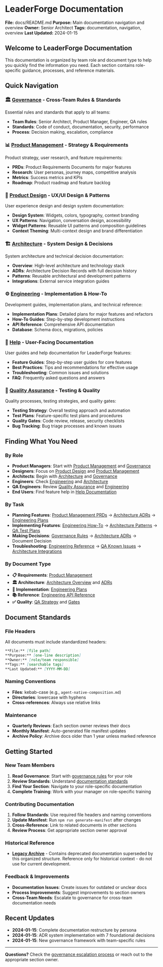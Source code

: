 # LeaderForge Documentation

**File:** docs/README.md
**Purpose:** Main documentation navigation and overview
**Owner:** Senior Architect
**Tags:** documentation, navigation, overview
**Last Updated:** 2024-01-15

## Welcome to LeaderForge Documentation

This documentation is organized by team role and document type to help you quickly find the information you need. Each section contains role-specific guidance, processes, and reference materials.

## Quick Navigation

### 🏛️ [Governance](governance/) - Cross-Team Rules & Standards
Essential rules and standards that apply to all teams:
- **Team Rules**: Senior Architect, Product Manager, Engineer, QA rules
- **Standards**: Code of conduct, documentation, security, performance
- **Process**: Decision making, escalation, compliance

### 📊 [Product Management](product-management/) - Strategy & Requirements
Product strategy, user research, and feature requirements:
- **PRDs**: Product Requirements Documents for major features
- **Research**: User personas, journey maps, competitive analysis
- **Metrics**: Success metrics and KPIs
- **Roadmap**: Product roadmap and feature backlog

### 🎨 [Product Design](product-design/) - UX/UI Design & Patterns
User experience design and design system documentation:
- **Design System**: Widgets, colors, typography, context branding
- **UX Patterns**: Navigation, conversation design, accessibility
- **Widget Patterns**: Reusable UI patterns and composition guidelines
- **Context Theming**: Multi-context design and brand differentiation

### 🏗️ [Architecture](architecture/) - System Design & Decisions
System architecture and technical decision documentation:
- **Overview**: High-level architecture and technology stack
- **ADRs**: Architecture Decision Records with full decision history
- **Patterns**: Reusable architectural and development patterns
- **Integrations**: External service integration guides

### ⚙️ [Engineering](engineering/) - Implementation & How-To
Development guides, implementation plans, and technical reference:
- **Implementation Plans**: Detailed plans for major features and refactors
- **How-To Guides**: Step-by-step development instructions
- **API Reference**: Comprehensive API documentation
- **Database**: Schema docs, migrations, policies

### 📖 [Help](help/) - User-Facing Documentation
User guides and help documentation for LeaderForge features:
- **Feature Guides**: Step-by-step user guides for core features
- **Best Practices**: Tips and recommendations for effective usage
- **Troubleshooting**: Common issues and solutions
- **FAQ**: Frequently asked questions and answers

### 🧪 [Quality Assurance](quality-assurance/) - Testing & Quality
Quality processes, testing strategies, and quality gates:
- **Testing Strategy**: Overall testing approach and automation
- **Test Plans**: Feature-specific test plans and procedures
- **Quality Gates**: Code review, release, security checklists
- **Bug Tracking**: Bug triage processes and known issues

## Finding What You Need

### By Role
- **Product Managers**: Start with [Product Management](product-management/) and [Governance](governance/)
- **Designers**: Focus on [Product Design](product-design/) and [Product Management](product-management/)
- **Architects**: Begin with [Architecture](architecture/) and [Governance](governance/)
- **Engineers**: Check [Engineering](engineering/) and [Architecture](architecture/)
- **QA Engineers**: Review [Quality Assurance](quality-assurance/) and [Engineering](engineering/)
- **End Users**: Find feature help in [Help Documentation](help/)

### By Task
- **Planning Features**: [Product Management PRDs](product-management/prds/) → [Architecture ADRs](architecture/adr/) → [Engineering Plans](engineering/implementation-plans/)
- **Implementing Features**: [Engineering How-To](engineering/how-to/) → [Architecture Patterns](architecture/patterns/) → [QA Test Plans](quality-assurance/test-plans/)
- **Making Decisions**: [Governance Rules](governance/) → [Architecture ADRs](architecture/adr/) → Document Decision
- **Troubleshooting**: [Engineering Reference](engineering/api-reference/) → [QA Known Issues](quality-assurance/bug-tracking/) → [Architecture Integrations](architecture/integrations/)

### By Document Type
- **📋 Requirements**: [Product Management](product-management/)
- **🏛️ Architecture**: [Architecture Overview](architecture/overview/) and [ADRs](architecture/adr/)
- **📝 Implementation**: [Engineering Plans](engineering/implementation-plans/)
- **📚 Reference**: [Engineering API Reference](engineering/api-reference/)
- **✅ Quality**: [QA Strategy](quality-assurance/testing-strategy/) and [Gates](quality-assurance/quality-gates/)

## Document Standards

### File Headers
All documents must include standardized headers:
```markdown
**File:** [file path]
**Purpose:** [one-line description]
**Owner:** [role/team responsible]
**Tags:** [searchable tags]
**Last Updated:** [YYYY-MM-DD]
```

### Naming Conventions
- **Files**: kebab-case (e.g., `agent-native-composition.md`)
- **Directories**: lowercase with hyphens
- **Cross-references**: Always use relative links

### Maintenance
- **Quarterly Reviews**: Each section owner reviews their docs
- **Monthly Manifest**: Auto-generated file manifest updates
- **Archive Policy**: Archive docs older than 1 year unless marked reference

## Getting Started

### New Team Members
1. **Read Governance**: Start with [governance rules](governance/) for your role
2. **Review Standards**: Understand [documentation standards](governance/documentation-standards.md)
3. **Find Your Section**: Navigate to your role-specific documentation
4. **Complete Training**: Work with your manager on role-specific training

### Contributing Documentation
1. **Follow Standards**: Use required file headers and naming conventions
2. **Update Manifest**: Run `npm run generate-manifest` after changes
3. **Cross-Reference**: Link to related documents in other sections
4. **Review Process**: Get appropriate section owner approval

### Historical Reference
- **[Legacy Archive](.legacy/)** - Contains deprecated documentation superseded by this organized structure. Reference only for historical context - do not use for current development.

### Feedback & Improvements
- **Documentation Issues**: Create issues for outdated or unclear docs
- **Process Improvements**: Suggest improvements to section owners
- **Cross-Team Needs**: Escalate to governance for cross-team documentation needs

## Recent Updates

- **2024-01-15**: Complete documentation restructure by persona
- **2024-01-15**: ADR system implementation with 7 foundational decisions
- **2024-01-15**: New governance framework with team-specific rules

---

**Questions?** Check the [governance escalation process](governance/README.md#escalation-process) or reach out to the appropriate section owner.